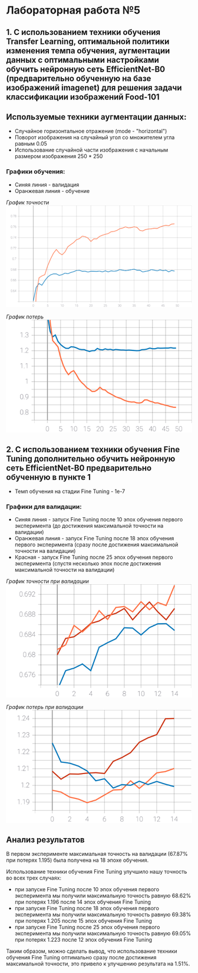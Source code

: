 # Лабораторная работа №5

## 1. С использованием техники обучения Transfer Learning, оптимальной политики изменения темпа обучения, аугментации данных с оптимальными настройками обучить нейронную сеть EfficientNet-B0 (предварительно обученную на базе изображений imagenet) для решения задачи классификации изображений Food-101

## Используемые техники аугментации данных:
- Случайное горизонтальное отражение (mode - "horizontal")
- Поворот изображения на случайный угол со множителем угла равным 0.05
- Использование случайной части изображения с начальным размером изображения 250 * 250

### Графики обучения:
- Синяя линия - валидация
- Оранжевая линия - обучение

*График точности*
![Alt-текст](https://github.com/the-GriS/CNN-food-101/blob/lab_5/diagrams/lab_5/categorical_accuracy_all_aug.svg)

*График потерь*
![Alt-текст](https://github.com/the-GriS/CNN-food-101/blob/lab_5/diagrams/lab_5/loss_all_aug.svg)

## 2. С использованием техники обучения Fine Tuning дополнительно обучить нейронную сеть EfficientNet-B0 предварительно обученную в пункте 1

- Темп обучения на стадии Fine Tuning - 1e-7

### Графики для валидации:
- Синяя линия - запуск Fine Tuning после 10 эпох обучения первого эксперимента (до достижения максимальной точности на валидации)
- Оранжевая линия - запуск Fine Tuning после 18 эпох обучения первого эксперимента (сразу после достижения максимальной точности на валидации)
- Красная - запуск Fine Tuning после 25 эпох обучения первого эксперимента (спустя несколько эпох после достижения максимальной точности на валидации)

*График точности при валидации*
![Alt-текст](https://github.com/the-GriS/CNN-food-101/blob/lab_5/diagrams/lab_5/categorical_accuracy_fine.svg)

*График потерь при валидации*
![Alt-текст](https://github.com/the-GriS/CNN-food-101/blob/lab_5/diagrams/lab_5/loss_fine.svg)

## Анализ результатов  
В первом эксперименте максимальная точность на валидации (67.87% при потерях 1.195) была получена на 18 эпохе обучения. 

Использование техники обучения Fine Tuning улучшило нашу точность во всех трех случаях:
- при запуске Fine Tuning после 10 эпох обучения первого эксперимента мы получили максимальную точность равную 68.62% при потерях 1.196 после 14 эпох обучения Fine Tuning
- при запуске Fine Tuning после 18 эпох обучения первого эксперимента мы получили максимальную точность равную 69.38% при потерях 1.205 после 15 эпох обучения Fine Tuning
- при запуске Fine Tuning после 25 эпох обучения первого эксперимента мы получили максимальную точность равную 69.05% при потерях 1.223 после 12 эпох обучения Fine Tuning 
 
Таким образом, можно сделать вывод, что использование техники обучения Fine Tuning оптимально сразу после достижения максимальной точности, это привело к улучшению результата на 1.51%. 
